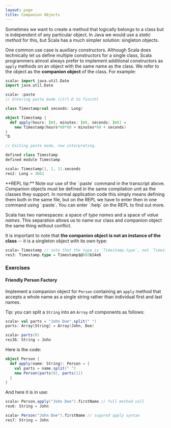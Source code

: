 ```yaml
---
layout: page
title: Companion Objects
---
```


Sometimes we want to create a method that logically belongs to a class but is independent of any particular object. In Java we would use a *static method* for this, but Scala has a much simpler solution: singleton objects.

One common use case is auxiliary constructors. Although Scala does technically let us define multiple constructors for a single class, Scala programmers almost always prefer to implement additional constructors as `apply` methods on an object with the same name as the class. We refer to the object as the **companion object** of the class. For example:

~~~ scala
scala> import java.util.Date
import java.util.Date

scala> :paste
// Entering paste mode (ctrl-D to finish)

class Timestamp(val seconds: Long)

object Timestamp {
  def apply(hours: Int, minutes: Int, seconds: Int) =
    new Timestamp(hours*60*60 + minutes*60 + seconds)
}
^D

// Exiting paste mode, now interpreting.

defined class Timestamp
defined module Timestamp

scala> Timestamp(1, 1, 1).seconds
res2: Long = 3661
~~~

<div class="alert alert-info">
**REPL tip:** Note our use of the `:paste` command in the transcript above. Companion objects must be defined in the same compilation unit as the classes they support. In normal application code this simply means defining them both in the same file, but on the REPL we have to enter then in one command using `:paste`. You can enter `:help` on the REPL to find out more.
</div>

Scala has two namespaces: a space of *type names* and a space of *value names*. This separation allows us to name our class and companion object the same thing without conflict.

It is important to note that **the companion object is not an instance of the class** -- it is a singleton object with its own type:

~~~ scala
scala> Timestamp // note that the type is `Timestamp.type`, not `Timestamp`
res3: Timestamp.type = Timestamp$@602b24e6
~~~

### Exercises

#### Friendly Person Factory

Implement a companion object for `Person` containing an `apply` method that accepts a whole name as a single string rather than individual first and last names.

Tip: you can split a `String` into an `Array` of components as follows:

~~~ scala
scala> val parts = "John Doe".split(" ")
parts: Array[String] = Array(John, Doe)

scala> parts(0)
res36: String = John
~~~

<div class="solution">
Here is the code:

~~~ scala
object Person {
  def apply(name: String): Person = {
    val parts = name.split(" ")
    new Person(parts(0), parts(1))
  }
}
~~~

And here it is in use:

~~~ scala
scala> Person.apply("John Doe").firstName // full method call
res6: String = John

scala> Person("John Doe").firstName // sugared apply syntax
res7: String = John
~~~
</div>
